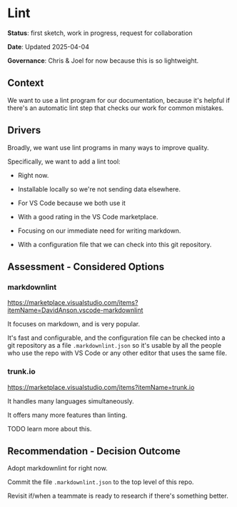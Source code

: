 # Lint

**Status**: first sketch, work in progress, request for collaboration

**Date**: Updated 2025-04-04

**Governance**: Chris & Joel for now because this is so lightweight.

## Context

We want to use a lint program for our documentation, because it's helpful if there's an automatic lint step that checks our work for common mistakes.

## Drivers

Broadly, we want use lint programs in many ways to improve quality.

Specifically, we want to add a lint tool:

* Right now.

* Installable locally so we're not sending data elsewhere.

* For VS Code because we both use it

* With a good rating in the VS Code marketplace.

* Focusing on our immediate need for writing markdown.

* With a configuration file that we can check into this git repository.
  
## Assessment - Considered Options

### markdownlint

<https://marketplace.visualstudio.com/items?itemName=DavidAnson.vscode-markdownlint>

It focuses on markdown, and is very popular.

It's fast and configurable, and the configuration file can be checked into a git repository as a file `.markdownlint.json` so it's usable by all the people who use the repo with VS Code or any other editor that uses the same file.

### trunk.io

<https://marketplace.visualstudio.com/items?itemName=trunk.io>

It handles many languages simultaneously.

It offers many more features than linting.

TODO learn more about this.

## Recommendation - Decision Outcome

Adopt markdownlint for right now.

Commit the file `.markdownlint.json` to the top level of this repo.

Revisit if/when a teammate is ready to research if there's something better.
